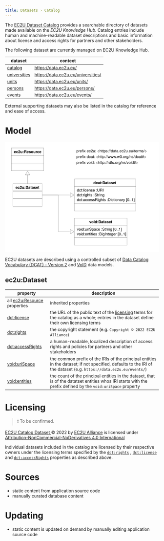 ```yaml
---
title: Datasets › Catalog
---
```


The [EC2U Dataset Catalog](https://data.ec2u.eu/) provides a searchable directory of datasets made available on the *EC2U
Knowledge Hub*. Catalog entries include human and machine-readable dataset descriptions and basic information about
license and access rights for partners and other stakeholders.

The following dataset are currently managed on EC2U Knowledge Hub.

| dataset                         | context                            |
| ------------------------------- | ---------------------------------- |
| [catalog](index.md)             | https://data.ec2u.eu/              |
| [universities](universities.md) | https://data.ec2u.eu/universities/ |
| [units](units.md)               | https://data.ec2u.eu/units/        |
| [persons](persons.md)           | https://data.ec2u.eu/persons/      |
| [events](events.md)             | https://data.ec2u.eu/events/       |

External supporting datasets may also be listed in the catalog for reference and ease of access.

# Model

![dataset data model](index/datasets.svg)

EC2U datasets are described using a controlled subset
of [Data Catalog Vocabulary (DCAT) - Version 2](https://www.w3.org/TR/vocab-dcat-2/)
and  [VoID](https://www.w3.org/TR/void/) data models.

## ec2u:Dataset

| property                                                     | description                                                  |
| ------------------------------------------------------------ | ------------------------------------------------------------ |
| all [ec2u:Resource](resources.md) properties                 | inherited properties                                         |
| [dct:license](https://www.w3.org/TR/vocab-dcat-2/#Property:resource_license) | the URL of the public text of the [licensing](../blueprints/licensing.md) terms for the catalog as a whole; entries in the dataset define their own licensing terms |
| [dct:rights](https://www.w3.org/TR/vocab-dcat-2/#Property:resource_rights) | the copyright statement (e.g. `Copyright © 2022 EC2U Alliance`) |
| [dct:accessRights](https://www.w3.org/TR/vocab-dcat-2/#Property:resource_access_rights) | a human-readable, localized description of access rights and policies for partners and other stakeholders |
| [void:uriSpace](https://www.w3.org/TR/void/#pattern)         | the common prefix of the IRIs of the principal entities in the dataset; if not specified, defaults to the IRI of the dataset (e.g. `https://data.ec2u.eu/events/`) |
| [void:entities](https://www.w3.org/TR/void/#statistics)      | the count of the principal entities in the dataset, that is of the datatset entities whos IRI starts with the prefix defined by the `void:uriSpace` property |

# Licensing

> ❗️ To be confirmed.

[EC2U Catalog Dataset ](https://data.ec2u.eu/)© 2022 by [EC2U Alliance](https://www.ec2u.eu/) is licensed
under [Attribution-NonCommercial-NoDerivatives 4.0 International](http://creativecommons.org/licenses/by-nc-nd/4.0/?ref=chooser-v1)

Individual datasets included in the catalog are licensed by their respective owners under the licensing terms specified
by the [`dct:rights`](https://www.w3.org/TR/vocab-dcat-2/#Property:resource_rights)
, [`dct:license`](https://www.w3.org/TR/vocab-dcat-2/#Property:resource_license)
and  [`dct:accessRights`](https://www.w3.org/TR/vocab-dcat-2/#Property:resource_access_rights) properties as described
above.

# Sources

* static content from application source code
* manually curated database content

# Updating

* static content is updated on demand by manually editing application source code
